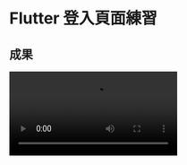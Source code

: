 # Flutter 登入頁面練習

## 成果


![Sign In Flutter UI](https://user-images.githubusercontent.com/69885352/217840499-a0d13390-8b81-4a46-aa7d-658c927d85eb.mov)

